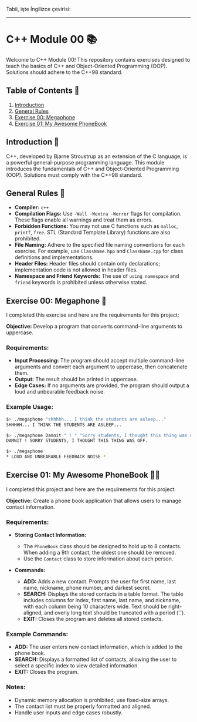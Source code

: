 Tabii, işte İngilizce çevirisi:

---

# C++ Module 00 📚

Welcome to C++ Module 00! This repository contains exercises designed to teach the basics of C++ and Object-Oriented Programming (OOP). Solutions should adhere to the C++98 standard.

## Table of Contents 📖

1. [Introduction](#introduction)
2. [General Rules](#general-rules)
3. [Exercise 00: Megaphone](#exercise-00-megaphone)
4. [Exercise 01: My Awesome PhoneBook](#exercise-01-my-awesome-phonebook)

## Introduction 🚀

C++, developed by Bjarne Stroustrup as an extension of the C language, is a powerful general-purpose programming language. This module introduces the fundamentals of C++ and Object-Oriented Programming (OOP). Solutions must comply with the C++98 standard.

## General Rules 📜

- **Compiler:** `c++`
- **Compilation Flags:** Use `-Wall -Wextra -Werror` flags for compilation. These flags enable all warnings and treat them as errors.
- **Forbidden Functions:** You may not use C functions such as `malloc`, `printf`, `free`. STL (Standard Template Library) functions are also prohibited.
- **File Naming:** Adhere to the specified file naming conventions for each exercise. For example, use `ClassName.hpp` and `ClassName.cpp` for class definitions and implementations.
- **Header Files:** Header files should contain only declarations; implementation code is not allowed in header files.
- **Namespace and Friend Keywords:** The use of `using namespace` and `friend` keywords is prohibited unless otherwise stated.

## Exercise 00: Megaphone 🎤

I completed this exercise and here are the requirements for this project:

**Objective:** Develop a program that converts command-line arguments to uppercase.

### Requirements:
- **Input Processing:** The program should accept multiple command-line arguments and convert each argument to uppercase, then concatenate them.
- **Output:** The result should be printed in uppercase.
- **Edge Cases:** If no arguments are provided, the program should output a loud and unbearable feedback noise.

### Example Usage:
```sh
$> ./megaphone "shhhhh... I think the students are asleep..."
SHHHHH... I THINK THE STUDENTS ARE ASLEEP...

$> ./megaphone Damnit " ! " "Sorry students, I thought this thing was off."
DAMNIT ! SORRY STUDENTS, I THOUGHT THIS THING WAS OFF.

$> ./megaphone
* LOUD AND UNBEARABLE FEEDBACK NOISE *
```

## Exercise 01: My Awesome PhoneBook 📖📞

I completed this project and here are the requirements for this project:

**Objective:** Create a phone book application that allows users to manage contact information.

### Requirements:
- **Storing Contact Information:**
  - The `PhoneBook` class should be designed to hold up to 8 contacts. When adding a 9th contact, the oldest one should be removed.
  - Use the `Contact` class to store information about each person.

- **Commands:**
  - **ADD:** Adds a new contact. Prompts the user for first name, last name, nickname, phone number, and darkest secret.
  - **SEARCH:** Displays the stored contacts in a table format. The table includes columns for index, first name, last name, and nickname, with each column being 10 characters wide. Text should be right-aligned, and overly long text should be truncated with a period (’.').
  - **EXIT:** Closes the program and deletes all stored contacts.

### Example Commands:
- **ADD:** The user enters new contact information, which is added to the phone book.
- **SEARCH:** Displays a formatted list of contacts, allowing the user to select a specific index to view detailed information.
- **EXIT:** Closes the program.

### Notes:
- Dynamic memory allocation is prohibited; use fixed-size arrays.
- The contact list must be properly formatted and aligned.
- Handle user inputs and edge cases robustly.
